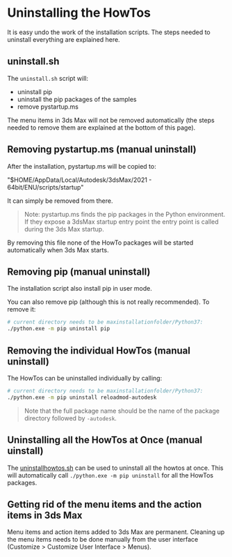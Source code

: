 # Uninstalling the HowTos

It is easy undo the work of the installation scripts. The steps needed
to uninstall everything are explained here.

## uninstall.sh

The `uninstall.sh` script will:

- uninstall pip
- uninstall the pip packages of the samples
- remove pystartup.ms

The menu items in 3ds Max will not be removed automatically (the steps
needed to remove them are explained at the bottom of this page).

## Removing pystartup.ms (manual uninstall)

After the installation, pystartup.ms will be copied to:

"$HOME/AppData/Local/Autodesk/3dsMax/2021 - 64bit/ENU/scripts/startup"

It can simply be removed from there.

> Note: pystartup.ms finds the pip packages
> in the Python environment. If they expose a 3dsMax startup entry point
> the entry point is called during the 3ds Max startup.

By removing this file none of the HowTo packages will be started
automatically when 3ds Max starts.

## Removing pip (manual uninstall)

The installation script also install pip in user mode.

You can also remove pip (although this is not really recommended).
To remove it: 

```bash
# current directory needs to be maxinstallationfolder/Python37:
./python.exe -m pip uninstall pip
```

## Removing the individual HowTos (manual uninstall)

The HowTos can be uninstalled individually by calling:

```bash
# current directory needs to be maxinstallationfolder/Python37:
./python.exe -m pip uninstall reloadmod-autodesk
```

> Note that the full package name should be the name of the
> package directory followed by `-autodesk`.

## Uninstalling all the HowTos at Once (manual uinstall)

The [uninstallhowtos.sh](uninstallhowtos.sh) can be used
to uninstall all the howtos at once. This will automatically call
`./python.exe -m pip uninstall` for all the HowTos packages.

## Getting rid of the menu items and the action items in 3ds Max

Menu items and action items added to 3ds Max are permanent. 
Cleaning up the menu items needs to be done manually from the
user interface (Customize > Customize User Interface > Menus).

